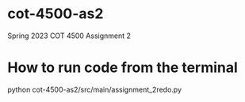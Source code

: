 # cot-4500-as2
Spring 2023 COT 4500 Assignment 2

# How to run code from the terminal

 python cot-4500-as2/src/main/assignment_2redo.py
